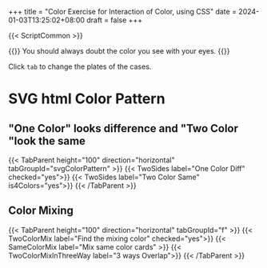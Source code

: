 +++
title = "Color Exercise for Interaction of Color, using CSS"
date = 2024-01-03T13:25:02+08:00
draft = false
+++

{{< ScriptCommon >}}

{{<lead>}}
 You should always doubt the color you see with your eyes. 
{{</lead>}}

Click `tab` to change the plates of the cases.

<!-- # Normal `<div>` Nested Box Color Pattern

{{< TabParent height="100" direction="horizontal" tabGroupId="simpleColorPattern" >}}
    {{< TwoSidesNestedBox label="One Color Diff" checked="yes">}}
    {{< TwoSidesNestedBox label="Two Color Same" is4Colors="yes">}}
{{< /TabParent >}} -->

# SVG html Color Pattern

## "One Color" looks difference and "Two Color "look the same

{{< TabParent height="100" direction="horizontal" tabGroupId="svgColorPattern" >}}
    {{< TwoSides label="One Color Diff" checked="yes">}}
    {{< TwoSides label="Two Color Same" is4Colors="yes">}}
{{< /TabParent >}}

## Color Mixing

{{< TabParent height="100" direction="horizontal" tabGroupId="f" >}}
    {{< TwoColorMix label="Find the mixing color" checked="yes">}}
    {{< SameColorMix label="Mix same color cards" >}}
    {{< TwoColorMixInThreeWay label="3 ways Overlap">}}
{{< /TabParent >}}